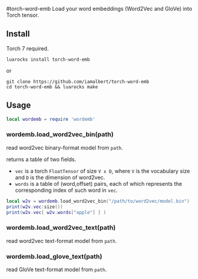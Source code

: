 #torch-word-emb
Load your word embeddings (Word2Vec and GloVe) into Torch tensor.


## Install
Torch 7 required.
```
luarocks install torch-word-emb
```
or
```
git clone https://github.com/iamalbert/torch-word-emb
cd torch-word-emb && luarocks make
```

## Usage

```lua
local wordemb = require 'wordemb'
```

### wordemb.load_word2vec_bin(path)
read word2vec binary-format model from `path`.

returns a table of two fields.
  - `vec` is a torch `FloatTensor` of size `V x D`, where `V` is the vocabulary size and `D` is the dimension of word2vec.
  - `words` is a table of (word,offset) pairs, each of which represents the corresponding index of such word in `vec`.

```lua
local w2v = wordemb.load_word2vec_bin("/path/to/word2vec/model.bin")
print(w2v.vec:size())
print(w2v.vec[ w2v.words["apple"] ] )
```

### wordemb.load_word2vec_text(path)
read word2vec text-format model from `path`.

### wordemb.load_glove_text(path)
read GloVe text-format model from `path`.
